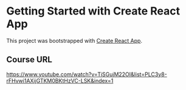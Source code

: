 # Getting Started with Create React App

This project was bootstrapped with [Create React App](https://github.com/facebook/create-react-app).

## Course URL

https://www.youtube.com/watch?v=TiSGujM22OI&list=PLC3y8-rFHvwi1AXijGTKM0BKtHzVC-LSK&index=1


